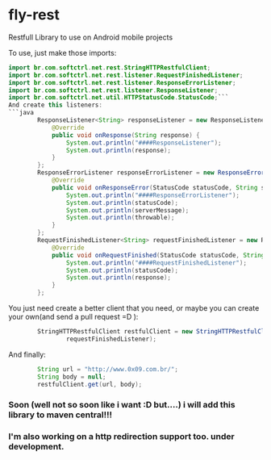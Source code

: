 # fly-rest
Restfull Library to use on Android mobile projects 

To use, just make those imports:
```java
import br.com.softctrl.net.rest.StringHTTPRestfulClient;
import br.com.softctrl.net.rest.listener.RequestFinishedListener;
import br.com.softctrl.net.rest.listener.ResponseErrorListener;
import br.com.softctrl.net.rest.listener.ResponseListener;
import br.com.softctrl.net.util.HTTPStatusCode.StatusCode;```
And create this listeners:
```java
		ResponseListener<String> responseListener = new ResponseListener<String>() {			
			@Override
			public void onResponse(String response) {
				System.out.println("####ResponseListener");
				System.out.println(response);
			}
		};
		ResponseErrorListener responseErrorListener = new ResponseErrorListener() {			
			@Override
			public void onResponseError(StatusCode statusCode, String serverMessage, Throwable throwable) {
				System.out.println("####ResponseErrorListener");
				System.out.println(statusCode);
				System.out.println(serverMessage);
				System.out.println(throwable);
			}
		};
		RequestFinishedListener<String> requestFinishedListener = new RequestFinishedListener<String>() {			
			@Override
			public void onRequestFinished(StatusCode statusCode, String response) {
				System.out.println("####RequestFinishedListener");
				System.out.println(statusCode);
				System.out.println(response);
			}
		};
```
You just need create a better client that you need, or maybe you can create your own(and send a pull request =D ):

```java
		StringHTTPRestfulClient restfulClient = new StringHTTPRestfulClient(responseListener, responseErrorListener,
				requestFinishedListener);
```
And finally:
```java
		String url = "http://www.0x09.com.br/";
		String body = null;
		restfulClient.get(url, body);
```

### Soon (well not so soon like i want :D but....) i will add this library to maven central!!!
### I'm also working on a http redirection support too. under development.

